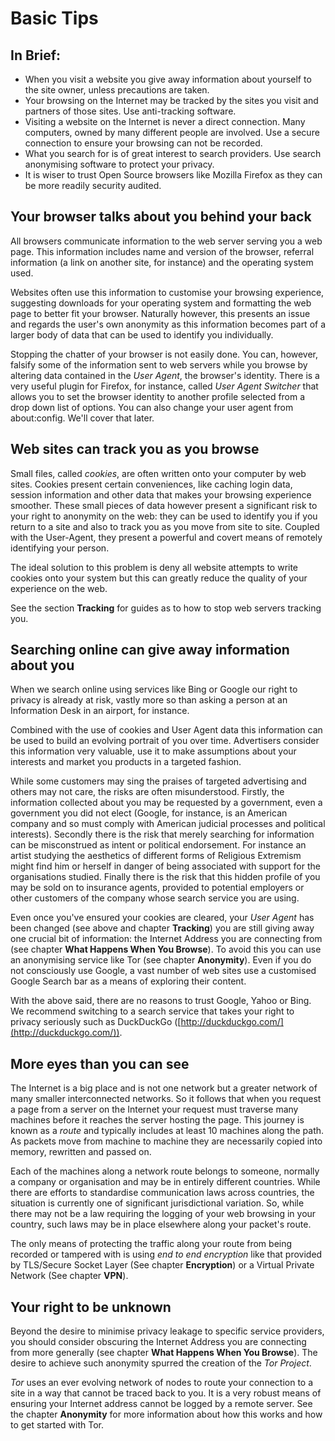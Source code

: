 Basic Tips
==========

In Brief:
---------

 * When you visit a website you give away information about yourself to the site owner, unless precautions are taken.
 * Your browsing on the Internet may be tracked by the sites you visit and partners of those sites. Use anti-tracking software.
 * Visiting a website on the Internet is never a direct connection. Many computers, owned by many different people are involved. Use a secure connection to ensure your browsing can not be recorded.
 * What you search for is of great interest to search providers. Use search anonymising software to protect your privacy.
 * It is wiser to trust Open Source browsers like Mozilla Firefox as they can be more readily security audited.

Your browser talks about you behind your back
---------------------------------------------

All browsers communicate information to the web server serving you a web page. This information includes name and version of the browser, referral information (a link on another site, for instance) and the operating system used.

Websites often use this information to customise your browsing experience, suggesting downloads for your operating system and formatting the web page to better fit your browser. Naturally however, this presents an issue and regards the user's own anonymity as this information becomes part of a larger body of data that can be used to identify you individually.

Stopping the chatter of your browser is not easily done. You can, however, falsify some of the information sent to web servers while you browse by altering data contained in the *User Agent*, the browser's identity. There is a very useful plugin for Firefox, for instance, called *User Agent Switcher* that allows you to set the browser identity to another profile selected from a drop down list of options. You can also change your user agent from about:config. We'll cover that later.

Web sites can track you as you browse
-------------------------------------

Small files, called *cookies*, are often written onto your computer by web sites. Cookies present certain conveniences, like caching login data, session information and other data that makes your browsing experience smoother. These small pieces of data however present a significant risk to your right to anonymity on the web: they can be used to identify you if you return to a site and also to track you as you move from site to site. Coupled with the User-Agent, they present a powerful and covert means of remotely identifying your person.

The ideal solution to this problem is deny all website attempts to write cookies onto your system but this can greatly reduce the quality of your experience on the web.

See the section **Tracking** for guides as to how to stop web servers tracking you.

Searching online can give away information about you
----------------------------------------------------

When we search online using services like Bing or Google our right to privacy is already at risk, vastly more so than asking a person at an Information Desk in an airport, for instance.

Combined with the use of cookies and User Agent data this information can be used to build an evolving portrait of you over time. Advertisers consider this information very valuable, use it to make assumptions about your interests and market you products in a targeted fashion.

While some customers may sing the praises of targeted advertising and others may not care, the risks are often misunderstood. Firstly, the information collected about you may be requested by a government, even a government you did not elect (Google, for instance, is an American company and so must comply with American judicial processes and political interests). Secondly there is the risk that merely searching for information can be misconstrued as intent or political endorsement. For instance an artist studying the aesthetics of different forms of Religious Extremism might find him or herself in danger of being associated with support for the organisations studied. Finally there is the risk that this hidden profile of you may be sold on to insurance agents, provided to potential employers or other customers of the company whose search service you are using. 

Even once you've ensured your cookies are cleared, your *User Agent* has been changed (see above and chapter **Tracking**) you are still giving away one crucial bit of information: the Internet Address you are connecting from (see chapter **What Happens When You Browse**). To avoid this you can use an anonymising service like Tor (see chapter **Anonymity**). Even if you do not consciously use Google, a vast number of web sites use a customised Google Search bar as a means of exploring their content.

With the above said, there are no reasons to trust Google, Yahoo or Bing. We recommend switching to a search service that takes your right to privacy seriously such as DuckDuckGo ([http://duckduckgo.com/](http://duckduckgo.com/)).

More eyes than you can see
--------------------------

The Internet is a big place and is not one network but a greater network of many smaller interconnected networks. So it follows that when you request a page from a server on the Internet your request must traverse many machines before it reaches the server hosting the page. This journey is known as a *route* and typically includes at least 10 machines along the path. As packets move from machine to machine they are necessarily copied into memory, rewritten and passed on.

Each of the machines along a network route belongs to someone, normally a company or organisation and may be in entirely different countries. While there are efforts to standardise communication laws across countries, the situation is currently one of significant jurisdictional variation. So, while there may not be a law requiring the logging of your web browsing in your country, such laws may be in place elsewhere along your packet's route.

The only means of protecting the traffic along your route from being recorded or tampered with is using *end to end encryption* like that provided by TLS/Secure Socket Layer (See chapter **Encryption**) or a Virtual Private Network (See chapter **VPN**).

Your right to be unknown
------------------------

Beyond the desire to minimise privacy leakage to specific service providers, you should consider obscuring the Internet Address you are connecting from more generally (see chapter **What Happens When You Browse**). The desire to achieve such anonymity spurred the creation of the *Tor Project*.

*Tor* uses an ever evolving network of nodes to route your connection to a site in a way that cannot be traced back to you. It is a very robust means of ensuring your Internet address cannot be logged by a remote server. See the chapter **Anonymity** for more information about how this works and how to get started with Tor.

 
